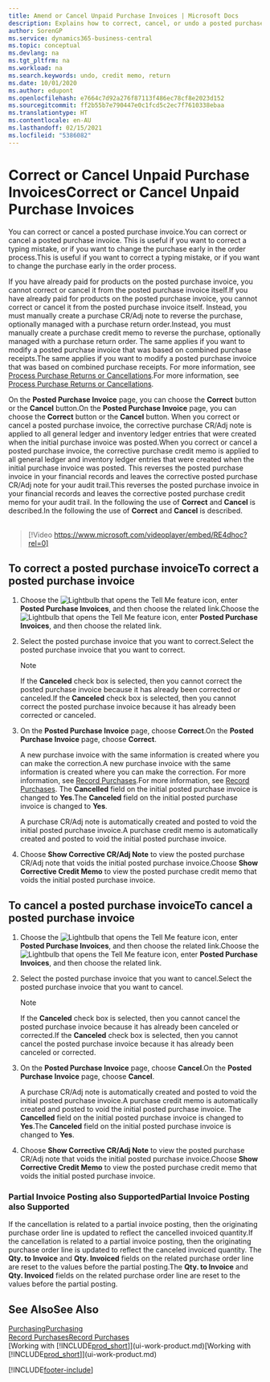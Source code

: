 ```yaml
---
title: Amend or Cancel Unpaid Purchase Invoices | Microsoft Docs
description: Explains how to correct, cancel, or undo a posted purchase invoice and automatically create a purchase CR/Adj Note.
author: SorenGP
ms.service: dynamics365-business-central
ms.topic: conceptual
ms.devlang: na
ms.tgt_pltfrm: na
ms.workload: na
ms.search.keywords: undo, credit memo, return
ms.date: 10/01/2020
ms.author: edupont
ms.openlocfilehash: e7664c7d92a276f87113f486ec78cf8e2023d152
ms.sourcegitcommit: ff2b55b7e790447e0c1fcd5c2ec7f7610338ebaa
ms.translationtype: HT
ms.contentlocale: en-AU
ms.lasthandoff: 02/15/2021
ms.locfileid: "5386082"
---
```

# <a name="correct-or-cancel-unpaid-purchase-invoices"></a><span data-ttu-id="95d5d-103">Correct or Cancel Unpaid Purchase Invoices</span><span class="sxs-lookup"><span data-stu-id="95d5d-103">Correct or Cancel Unpaid Purchase Invoices</span></span>

<span data-ttu-id="95d5d-104">You can correct or cancel a posted purchase invoice.</span><span class="sxs-lookup"><span data-stu-id="95d5d-104">You can correct or cancel a posted purchase invoice.</span></span> <span data-ttu-id="95d5d-105">This is useful if you want to correct a typing mistake, or if you want to change the purchase early in the order process.</span><span class="sxs-lookup"><span data-stu-id="95d5d-105">This is useful if you want to correct a typing mistake, or if you want to change the purchase early in the order process.</span></span>

<span data-ttu-id="95d5d-106">If you have already paid for products on the posted purchase invoice, you cannot correct or cancel it from the posted purchase invoice itself.</span><span class="sxs-lookup"><span data-stu-id="95d5d-106">If you have already paid for products on the posted purchase invoice, you cannot correct or cancel it from the posted purchase invoice itself.</span></span> <span data-ttu-id="95d5d-107">Instead, you must manually create a purchase CR/Adj note to reverse the purchase, optionally managed with a purchase return order.</span><span class="sxs-lookup"><span data-stu-id="95d5d-107">Instead, you must manually create a purchase credit memo to reverse the purchase, optionally managed with a purchase return order.</span></span> <span data-ttu-id="95d5d-108">The same applies if you want to modify a posted purchase invoice that was based on combined purchase receipts.</span><span class="sxs-lookup"><span data-stu-id="95d5d-108">The same applies if you want to modify a posted purchase invoice that was based on combined purchase receipts.</span></span> <span data-ttu-id="95d5d-109">For more information, see [Process Purchase Returns or Cancellations](purchasing-how-process-purchase-returns-cancellations.md).</span><span class="sxs-lookup"><span data-stu-id="95d5d-109">For more information, see [Process Purchase Returns or Cancellations](purchasing-how-process-purchase-returns-cancellations.md).</span></span>

<span data-ttu-id="95d5d-110">On the **Posted Purchase Invoice** page, you can choose the **Correct** button or the **Cancel** button.</span><span class="sxs-lookup"><span data-stu-id="95d5d-110">On the **Posted Purchase Invoice** page, you can choose the **Correct** button or the **Cancel** button.</span></span> <span data-ttu-id="95d5d-111">When you correct or cancel a posted purchase invoice, the corrective purchase CR/Adj note is applied to all general ledger and inventory ledger entries that were created when the initial purchase invoice was posted.</span><span class="sxs-lookup"><span data-stu-id="95d5d-111">When you correct or cancel a posted purchase invoice, the corrective purchase credit memo is applied to all general ledger and inventory ledger entries that were created when the initial purchase invoice was posted.</span></span> <span data-ttu-id="95d5d-112">This reverses the posted purchase invoice in your financial records and leaves the corrective posted purchase CR/Adj note for your audit trail.</span><span class="sxs-lookup"><span data-stu-id="95d5d-112">This reverses the posted purchase invoice in your financial records and leaves the corrective posted purchase credit memo for your audit trail.</span></span> <span data-ttu-id="95d5d-113">In the following the use of **Correct** and **Cancel** is described.</span><span class="sxs-lookup"><span data-stu-id="95d5d-113">In the following the use of **Correct** and **Cancel** is described.</span></span>
<br><br>
> [!Video https://www.microsoft.com/videoplayer/embed/RE4dhoc?rel=0]

## <a name="to-correct-a-posted-purchase-invoice"></a><span data-ttu-id="95d5d-114">To correct a posted purchase invoice</span><span class="sxs-lookup"><span data-stu-id="95d5d-114">To correct a posted purchase invoice</span></span>
1. <span data-ttu-id="95d5d-115">Choose the ![Lightbulb that opens the Tell Me feature](media/ui-search/search_small.png "Tell me what you want to do") icon, enter **Posted Purchase Invoices**, and then choose the related link.</span><span class="sxs-lookup"><span data-stu-id="95d5d-115">Choose the ![Lightbulb that opens the Tell Me feature](media/ui-search/search_small.png "Tell me what you want to do") icon, enter **Posted Purchase Invoices**, and then choose the related link.</span></span>  
2. <span data-ttu-id="95d5d-116">Select the posted purchase invoice that you want to correct.</span><span class="sxs-lookup"><span data-stu-id="95d5d-116">Select the posted purchase invoice that you want to correct.</span></span>  

    > [!NOTE]  
    >   <span data-ttu-id="95d5d-117">If the **Canceled** check box is selected, then you cannot correct the posted purchase invoice because it has already been corrected or canceled.</span><span class="sxs-lookup"><span data-stu-id="95d5d-117">If the **Canceled** check box is selected, then you cannot correct the posted purchase invoice because it has already been corrected or canceled.</span></span>
3. <span data-ttu-id="95d5d-118">On the **Posted Purchase Invoice** page, choose **Correct**.</span><span class="sxs-lookup"><span data-stu-id="95d5d-118">On the **Posted Purchase Invoice** page, choose **Correct**.</span></span>

    <span data-ttu-id="95d5d-119">A new purchase invoice with the same information is created where you can make the correction.</span><span class="sxs-lookup"><span data-stu-id="95d5d-119">A new purchase invoice with the same information is created where you can make the correction.</span></span> <span data-ttu-id="95d5d-120">For more information, see [Record Purchases](purchasing-how-record-purchases.md).</span><span class="sxs-lookup"><span data-stu-id="95d5d-120">For more information, see [Record Purchases](purchasing-how-record-purchases.md).</span></span> <span data-ttu-id="95d5d-121">The **Cancelled** field on the initial posted purchase invoice is changed to **Yes**.</span><span class="sxs-lookup"><span data-stu-id="95d5d-121">The **Canceled** field on the initial posted purchase invoice is changed to **Yes**.</span></span>

    <span data-ttu-id="95d5d-122">A purchase CR/Adj note is automatically created and posted to void the initial posted purchase invoice.</span><span class="sxs-lookup"><span data-stu-id="95d5d-122">A purchase credit memo is automatically created and posted to void the initial posted purchase invoice.</span></span>
4. <span data-ttu-id="95d5d-123">Choose **Show Corrective CR/Adj Note** to view the posted purchase CR/Adj note that voids the initial posted purchase invoice.</span><span class="sxs-lookup"><span data-stu-id="95d5d-123">Choose **Show Corrective Credit Memo** to view the posted purchase credit memo that voids the initial posted purchase invoice.</span></span>

## <a name="to-cancel-a-posted-purchase-invoice"></a><span data-ttu-id="95d5d-124">To cancel a posted purchase invoice</span><span class="sxs-lookup"><span data-stu-id="95d5d-124">To cancel a posted purchase invoice</span></span>
1. <span data-ttu-id="95d5d-125">Choose the ![Lightbulb that opens the Tell Me feature](media/ui-search/search_small.png "Tell me what you want to do") icon, enter **Posted Purchase Invoices**, and then choose the related link.</span><span class="sxs-lookup"><span data-stu-id="95d5d-125">Choose the ![Lightbulb that opens the Tell Me feature](media/ui-search/search_small.png "Tell me what you want to do") icon, enter **Posted Purchase Invoices**, and then choose the related link.</span></span>  
2. <span data-ttu-id="95d5d-126">Select the posted purchase invoice that you want to cancel.</span><span class="sxs-lookup"><span data-stu-id="95d5d-126">Select the posted purchase invoice that you want to cancel.</span></span>

    > [!NOTE]  
    >   <span data-ttu-id="95d5d-127">If the **Canceled** check box is selected, then you cannot cancel the posted purchase invoice because it has already been canceled or corrected.</span><span class="sxs-lookup"><span data-stu-id="95d5d-127">If the **Canceled** check box is selected, then you cannot cancel the posted purchase invoice because it has already been canceled or corrected.</span></span>
3. <span data-ttu-id="95d5d-128">On the **Posted Purchase Invoice** page, choose **Cancel**.</span><span class="sxs-lookup"><span data-stu-id="95d5d-128">On the **Posted Purchase Invoice** page, choose **Cancel**.</span></span>

    <span data-ttu-id="95d5d-129">A purchase CR/Adj note is automatically created and posted to void the initial posted purchase invoice.</span><span class="sxs-lookup"><span data-stu-id="95d5d-129">A purchase credit memo is automatically created and posted to void the initial posted purchase invoice.</span></span> <span data-ttu-id="95d5d-130">The **Cancelled** field on the initial posted purchase invoice is changed to **Yes**.</span><span class="sxs-lookup"><span data-stu-id="95d5d-130">The **Canceled** field on the initial posted purchase invoice is changed to **Yes**.</span></span>
4. <span data-ttu-id="95d5d-131">Choose **Show Corrective CR/Adj Note** to view the posted purchase CR/Adj note that voids the initial posted purchase invoice.</span><span class="sxs-lookup"><span data-stu-id="95d5d-131">Choose **Show Corrective Credit Memo** to view the posted purchase credit memo that voids the initial posted purchase invoice.</span></span>

### <a name="partial-invoice-posting-also-supported"></a><span data-ttu-id="95d5d-132">Partial Invoice Posting also Supported</span><span class="sxs-lookup"><span data-stu-id="95d5d-132">Partial Invoice Posting also Supported</span></span>
<span data-ttu-id="95d5d-133">If the cancellation is related to a partial invoice posting, then the originating purchase order line is updated to reflect the cancelled invoiced quantity.</span><span class="sxs-lookup"><span data-stu-id="95d5d-133">If the cancellation is related to a partial invoice posting, then the originating purchase order line is updated to reflect the canceled invoiced quantity.</span></span> <span data-ttu-id="95d5d-134">The **Qty. to Invoice** and **Qty. Invoiced** fields on the related purchase order line are reset to the values before the partial posting.</span><span class="sxs-lookup"><span data-stu-id="95d5d-134">The **Qty. to Invoice** and **Qty. Invoiced** fields on the related purchase order line are reset to the values before the partial posting.</span></span>

## <a name="see-also"></a><span data-ttu-id="95d5d-135">See Also</span><span class="sxs-lookup"><span data-stu-id="95d5d-135">See Also</span></span>
[<span data-ttu-id="95d5d-136">Purchasing</span><span class="sxs-lookup"><span data-stu-id="95d5d-136">Purchasing</span></span>](purchasing-manage-purchasing.md)  
[<span data-ttu-id="95d5d-137">Record Purchases</span><span class="sxs-lookup"><span data-stu-id="95d5d-137">Record Purchases</span></span>](purchasing-how-record-purchases.md)  
<span data-ttu-id="95d5d-138">[Working with [!INCLUDE[prod_short](includes/prod_short.md)]](ui-work-product.md)</span><span class="sxs-lookup"><span data-stu-id="95d5d-138">[Working with [!INCLUDE[prod_short](includes/prod_short.md)]](ui-work-product.md)</span></span>


[!INCLUDE[footer-include](includes/footer-banner.md)]